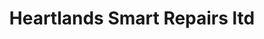 ---
title: "Heartlands Smart Repairs ltd"
url: /whitburn/heartlands-smart-repairs-ltd/
shop: car repair
---